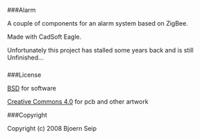 
###Alarm

A couple of components for an alarm system based on ZigBee.

Made with CadSoft Eagle.

Unfortunately this project has stalled some years back and is still Unfinished...


###


###License

[BSD](LICENSE-BSD.txt) for software

[Creative Commons 4.0](LICENSE-CC.txt) for pcb and other artwork

###Copyright

Copyright (c) 2008 Bjoern Seip

